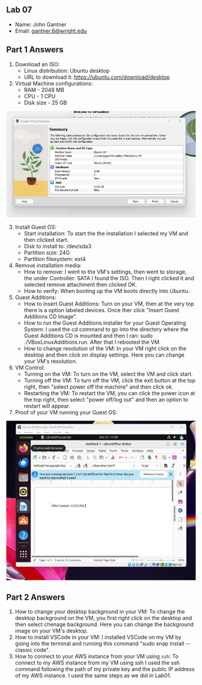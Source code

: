 ## Lab 07

- Name: John Gantner
- Email: gantner.6@wright.edu

## Part 1 Answers

1. Download an ISO:
    - Linux distribution: Ubuntu desktop
    - URL to download it: https://ubuntu.com/download/desktop
2. Virtual Machine configurations:
    - RAM - 2048 MB
    - CPU - 1 CPU
    - Disk size - 25 GB

![Screenshot of Summary](Images/Lab07.png)

3. Install Guest OS:
    - Start installation: To start the the installation I selected my VM and then clicked start.
    - Disk to install to: /dev/sda3
    - Partition size: 24G
    - Partition filesystem: ext4
4. Remove installation media:
    - How to remove: I went to the VM's settings, then went to storage, the under Controller: SATA I found the ISO. Then I right clicked it and selected remove attachment then clicked OK.
    - How to verify: When booting up the VM boots directly into Ubuntu.
5. Guest Additions:
    - How to insert Guest Additions: Turn on your VM, then at the very top there is a option labeled devices. Once ther click "Insert Guest Additions CD Image".
    - How to run the Guest Additions installer for your Guest Operating System: I used the cd command to go into the directory where the Guest Additions CD is mounted and then I ran: sudo ./VBoxLinuxAdditions.run. After that I rebooted the VM.
    - How to change resolution of the VM: In your VM right click on the desktop and then click on display settings. Here you can change your VM's resolution.
6. VM Control:
    - Turning on the VM: To turn on the VM, select the VM and click start.
    - Turning off the VM: To turn off the VM, click the exit button at the top right, then "select power off the machine" and then click ok.
    - Restarting the VM: To restart the VM, you can click the power icon at the top right, then select "power off/log out" and then an option to restart will appear.
7. Proof of your VM running your Guest OS:

![Screenshot with name in file](Images/Lab07P2.png)


## Part 2 Answers

1. How to change your desktop background in your VM: To change the desktop background on the VM, you first right click on the desktop and then select chenage background. Here you can change the background image on your VM's desktop.
2. How to install VSCode in your VM: I installed VSCode on my VM by going into the terminal and running this command "sudo snap install --classic code".
3. How to connect to your AWS instance from your VM using `ssh`: To connect to my AWS instance from my VM using ssh I used the ssh command following the path of my private key and the public IP address of my AWS instance. I used the same steps as we did in Lab01.
